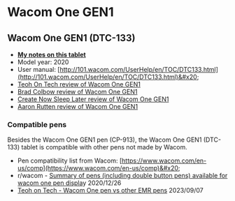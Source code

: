# Wacom One GEN1

## Wacom One GEN1 (DTC-133)

* [**My notes on this tablet**](7p-notes-wacom-one-gen1-dtc-133.md)
* Model year: 2020
* User manual: [http://101.wacom.com/UserHelp/en/TOC/DTC133.html](http://101.wacom.com/UserHelp/en/TOC/DTC133.html)&#x20;
* [Teoh On Tech review of Wacom One GEN1](https://www.youtube.com/watch?v=Hv2dpHkLAOE)
* [Brad Colbow review of Wacom One GEN1](https://www.youtube.com/watch?v=EFvpOWZDGUU) &#x20;
* [Create Now Sleep Later review of Wacom One GEN1](https://youtu.be/VPbAUF7AZhA) &#x20;
* [Aaron Rutten review of Wacom One GEN1](https://www.youtube.com/watch?v=D4DFFH-hPr8) &#x20;

### Compatible pens

Besides the Wacom One GEN1 pen (CP-913), the Wacom One GEN1 (DTC-133) tablet is compatible with other pens not made by Wacom. &#x20;

* Pen compatibility list from Wacom: [https://www.wacom.com/en-us/comp](https://www.wacom.com/en-us/comp)&#x20;
* r/wacom - [Summary of pens (including double button pens) available for wacom one pen displa](https://www.reddit.com/r/wacom/comments/kkfip3/summary\_of\_pens\_including\_double\_button\_pens/)y 2020/12/26
* [Teoh on Tech - Wacom One pen vs other EMR pens](https://www.youtube.com/watch?v=rCXvaMhW3xI) 2023/09/07&#x20;

